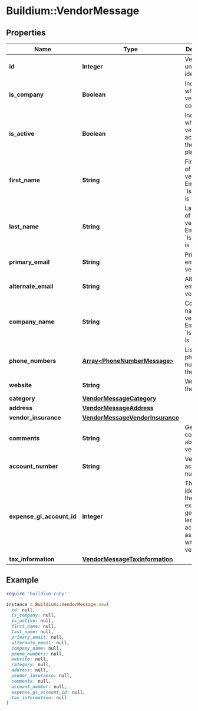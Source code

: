 # Buildium::VendorMessage

## Properties

| Name | Type | Description | Notes |
| ---- | ---- | ----------- | ----- |
| **id** | **Integer** | Vendor unique identifier. | [optional] |
| **is_company** | **Boolean** | Indicates whether the vendor is a company. | [optional] |
| **is_active** | **Boolean** | Indicates whether the vendor is active within the Buildium platform. | [optional] |
| **first_name** | **String** | First name of the vendor. Empty if &#x60;IsCompany&#x60; is &#x60;true&#x60;. | [optional] |
| **last_name** | **String** | Last name of the vendor. Empty if &#x60;IsCompany&#x60; is &#x60;true&#x60;. | [optional] |
| **primary_email** | **String** | Primary email for the vendor. | [optional] |
| **alternate_email** | **String** | Alternate email for the vendor. | [optional] |
| **company_name** | **String** | Company name for the vendor. Empty if &#x60;IsCompany&#x60; is &#x60;false&#x60; | [optional] |
| **phone_numbers** | [**Array&lt;PhoneNumberMessage&gt;**](PhoneNumberMessage.md) | List of phone numbers for the vendor. | [optional] |
| **website** | **String** | Website of the vendor. | [optional] |
| **category** | [**VendorMessageCategory**](VendorMessageCategory.md) |  | [optional] |
| **address** | [**VendorMessageAddress**](VendorMessageAddress.md) |  | [optional] |
| **vendor_insurance** | [**VendorMessageVendorInsurance**](VendorMessageVendorInsurance.md) |  | [optional] |
| **comments** | **String** | General comments about the vendor. | [optional] |
| **account_number** | **String** | Vendor account number. | [optional] |
| **expense_gl_account_id** | **Integer** | The unique identifier of the default expense general ledger account to associate with the vendor. | [optional] |
| **tax_information** | [**VendorMessageTaxInformation**](VendorMessageTaxInformation.md) |  | [optional] |

## Example

```ruby
require 'buildium-ruby'

instance = Buildium::VendorMessage.new(
  id: null,
  is_company: null,
  is_active: null,
  first_name: null,
  last_name: null,
  primary_email: null,
  alternate_email: null,
  company_name: null,
  phone_numbers: null,
  website: null,
  category: null,
  address: null,
  vendor_insurance: null,
  comments: null,
  account_number: null,
  expense_gl_account_id: null,
  tax_information: null
)
```


